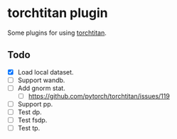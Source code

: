 # torchtitan plugin
Some plugins for using [torchtitan](https://github.com/pytorch/torchtitan).

## Todo
- [x] Load local dataset.
- [ ] Support wandb.
- [ ] Add gnorm stat.
  - [ ] https://github.com/pytorch/torchtitan/issues/119
- [ ] Support pp.
- [ ] Test dp.
- [ ] Test fsdp.
- [ ] Test tp.
